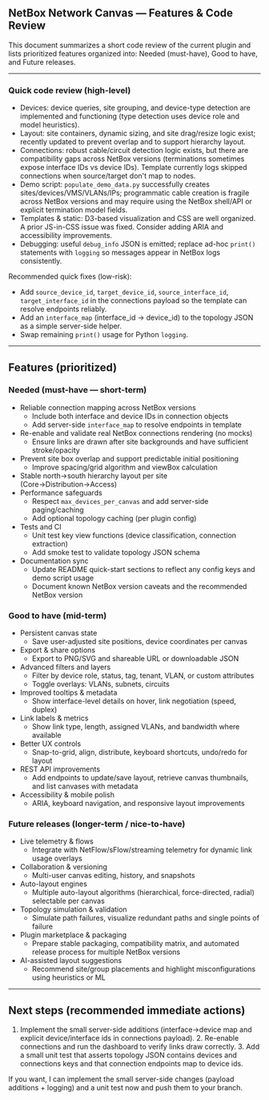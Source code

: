 ## NetBox Network Canvas — Features & Code Review

This document summarizes a short code review of the current plugin and lists prioritized features organized into: Needed (must-have), Good to have, and Future releases.

---

### Quick code review (high-level)
- Devices: device queries, site grouping, and device-type detection are implemented and functioning (type detection uses device role and model heuristics).
- Layout: site containers, dynamic sizing, and site drag/resize logic exist; recently updated to prevent overlap and to support hierarchy layout.
- Connections: robust cable/circuit detection logic exists, but there are compatibility gaps across NetBox versions (terminations sometimes expose interface IDs vs device IDs). Template currently logs skipped connections when source/target don't map to nodes.
- Demo script: `populate_demo_data.py` successfully creates sites/devices/VMS/VLANs/IPs; programmatic cable creation is fragile across NetBox versions and may require using the NetBox shell/API or explicit termination model fields.
- Templates & static: D3-based visualization and CSS are well organized. A prior JS-in-CSS issue was fixed. Consider adding ARIA and accessibility improvements.
- Debugging: useful `debug_info` JSON is emitted; replace ad-hoc `print()` statements with `logging` so messages appear in NetBox logs consistently.

Recommended quick fixes (low-risk):
- Add `source_device_id`, `target_device_id`, `source_interface_id`, `target_interface_id` in the connections payload so the template can resolve endpoints reliably.
- Add an `interface_map` (interface_id -> device_id) to the topology JSON as a simple server-side helper.
- Swap remaining `print()` usage for Python `logging`.

---

## Features (prioritized)

### Needed (must-have — short-term)
- Reliable connection mapping across NetBox versions
  - Include both interface and device IDs in connection objects
  - Add server-side `interface_map` to resolve endpoints in template
- Re-enable and validate real NetBox connections rendering (no mocks)
  - Ensure links are drawn after site backgrounds and have sufficient stroke/opacity
- Prevent site box overlap and support predictable initial positioning
  - Improve spacing/grid algorithm and viewBox calculation
- Stable north→south hierarchy layout per site (Core→Distribution→Access)
- Performance safeguards
  - Respect `max_devices_per_canvas` and add server-side paging/caching
  - Add optional topology caching (per plugin config)
- Tests and CI
  - Unit test key view functions (device classification, connection extraction)
  - Add smoke test to validate topology JSON schema
- Documentation sync
  - Update README quick-start sections to reflect any config keys and demo script usage
  - Document known NetBox version caveats and the recommended NetBox version

### Good to have (mid-term)
- Persistent canvas state
  - Save user-adjusted site positions, device coordinates per canvas
- Export & share options
  - Export to PNG/SVG and shareable URL or downloadable JSON
- Advanced filters and layers
  - Filter by device role, status, tag, tenant, VLAN, or custom attributes
  - Toggle overlays: VLANs, subnets, circuits
- Improved tooltips & metadata
  - Show interface-level details on hover, link negotiation (speed, duplex)
- Link labels & metrics
  - Show link type, length, assigned VLANs, and bandwidth where available
- Better UX controls
  - Snap-to-grid, align, distribute, keyboard shortcuts, undo/redo for layout
- REST API improvements
  - Add endpoints to update/save layout, retrieve canvas thumbnails, and list canvases with metadata
- Accessibility & mobile polish
  - ARIA, keyboard navigation, and responsive layout improvements

### Future releases (longer-term / nice-to-have)
- Live telemetry & flows
  - Integrate with NetFlow/sFlow/streaming telemetry for dynamic link usage overlays
- Collaboration & versioning
  - Multi-user canvas editing, history, and snapshots
- Auto-layout engines
  - Multiple auto-layout algorithms (hierarchical, force-directed, radial) selectable per canvas
- Topology simulation & validation
  - Simulate path failures, visualize redundant paths and single points of failure
- Plugin marketplace & packaging
  - Prepare stable packaging, compatibility matrix, and automated release process for multiple NetBox versions
- AI-assisted layout suggestions
  - Recommend site/group placements and highlight misconfigurations using heuristics or ML

---

## Next steps (recommended immediate actions)
1. Implement the small server-side additions (interface->device map and explicit device/interface ids in connections payload). 2. Re-enable connections and run the dashboard to verify links draw correctly. 3. Add a small unit test that asserts topology JSON contains devices and connections keys and that connection endpoints map to device ids.

If you want, I can implement the small server-side changes (payload additions + logging) and a unit test now and push them to your branch.
